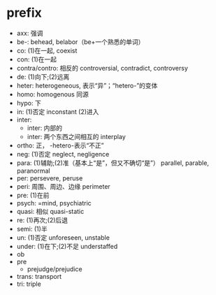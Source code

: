 # prefix

- axx: 强调
- be-: behead, belabor（be+一个熟悉的单词）
- co: (1)在一起, coexist
- con: (1)在一起
- contra/contro: 相反的 controversial, contradict, controversy
- de: (1)向下;(2)远离
- heter: heterogeneous, 表示“异”；“hetero-”的变体
- homo: homogenous 同源
- hypo: 下
- in: (1)否定 inconstant (2)进入
- inter:
    - inter: 内部的
    - inter: 两个东西之间相互的 interplay
- ortho: 正， -hetero-表示“不正”
- neg: (1)否定 neglect, negligence
- para: (1)辅助;(2)准（基本上“是”，但又不确切“是”） parallel, parable, paranormal
- per: persevere, peruse
- peri: 周围、周边、边缘 perimeter
- pre: (1)在前
- psych: =mind, psychiatric
- quasi: 相似 quasi-static
- re: (1)再次;(2)后退
- semi: (1)半
- un: (1)否定 unforeseen, unstable
- under: (1)在下;(2)不足 understaffed
- ob
- pre
    - prejudge/prejudice
- trans: transport
- tri: triple